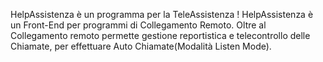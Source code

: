 HelpAssistenza è un programma per la TeleAssistenza !
HelpAssistenza è un Front-End per programmi di Collegamento Remoto. Oltre al Collegamento remoto permette gestione reportistica e telecontrollo delle Chiamate, per effettuare Auto Chiamate(Modalità Listen Mode).